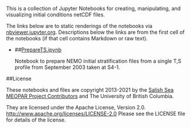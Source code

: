This is a collection of Jupyter Notebooks for creating,
manipulating, and visualizing initial conditions netCDF files.

The links below are to static renderings of the notebooks via
[nbviewer.jupyter.org](https://nbviewer.jupyter.org/).
Descriptions below the links are from the first cell of the notebooks
(if that cell contains Markdown or raw text).


* ##[PrepareTS.ipynb](https://nbviewer.jupyter.org/github/SalishSeaCast/tools/blob/master/I_ForcingFiles/Initial/PrepareTS.ipynb)

    Notebook to prepare NEMO initial stratification files from a single T,S profile from September 2003 taken at S4-1.


##License

These notebooks and files are copyright 2013-2021
by the [Salish Sea MEOPAR Project Contributors](https://github.com/SalishSeaCast/docs/blob/master/CONTRIBUTORS.rst)
and The University of British Columbia.

They are licensed under the Apache License, Version 2.0.
http://www.apache.org/licenses/LICENSE-2.0
Please see the LICENSE file for details of the license.
